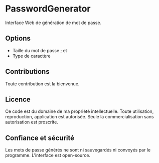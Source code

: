 # PasswordGenerator

Interface Web de génération de mot de passe.

## Options

 * Taille du mot de passe ; et
 * Type de caractère
 
## Contributions

Toute contribution est la bienvenue.

## Licence

Ce code est du domaine de ma propriété intellectuelle.
Toute utilisation, reproduction, application est autorisée. Seule la commercialisation sans autorisation est proscrite.

## Confiance et sécurité

Les mots de passe générés ne sont ni sauvegardés ni convoyés par le programme. L'interface est open-source.
